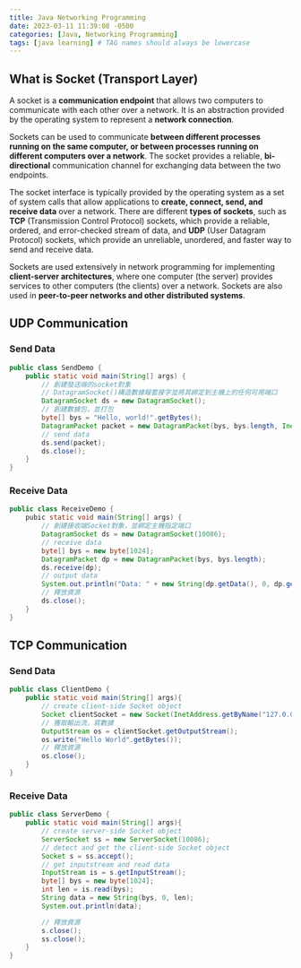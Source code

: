 ```yaml
---
title: Java Networking Programming
date: 2023-03-11 11:39:08 -0500
categories: [Java, Networking Programming]
tags: [java learning] # TAG names should always be lowercase
---
```


## What is Socket (Transport Layer)

A socket is a **communication endpoint** that allows two computers to communicate with each other over a network. It is an abstraction provided by the operating system to represent a **network connection**.

Sockets can be used to communicate **between different processes running on the same computer, or between processes running on different computers over a network**. The socket provides a reliable, **bi-directional** communication channel for exchanging data between the two endpoints.

The socket interface is typically provided by the operating system as a set of system calls that allow applications to **create, connect, send, and receive data** over a network. There are different **types of sockets**, such as **TCP** (Transmission Control Protocol) sockets, which provide a reliable, ordered, and error-checked stream of data, and **UDP** (User Datagram Protocol) sockets, which provide an unreliable, unordered, and faster way to send and receive data.

Sockets are used extensively in network programming for implementing **client-server architectures**, where one computer (the server) provides services to other computers (the clients) over a network. Sockets are also used in **peer-to-peer networks and other distributed systems**.

## UDP Communication

### Send Data

```java
public class SendDemo {
    public static void main(String[] args) {
        // 創建發送端的socket對象
        // DatagramSocket()構造數據報套接字並將其綁定到主機上的任何可用端口
        DatagramSocket ds = new DatagramSocket();
        // 創建數據包，並打包
        byte[] bys = "Hello, world!".getBytes();
        DatagramPacket packet = new DatagramPacket(bys, bys.length, InetAddress.getByName("192.168.1.66",10086));
        // send data
        ds.send(packet);
        ds.close();
    }
}
```

### Receive Data

```java
public class ReceiveDemo {
    pubic static void main(String[] args) {
        // 創建接收端Socket對象，並綁定主機指定端口
        DatagramSocket ds = new DatagramSocket(10086);
        // receive data
        byte[] bys = new byte[1024];
        DatagramPacket dp = new DatagramPacket(bys, bys.length);
        ds.receive(dp);
        // output data
        System.out.println("Data: " + new String(dp.getData(), 0, dp.getLength()));
        // 釋放資源
        ds.close();
    }
}
```

## TCP Communication

### Send Data

```java
public class ClientDemo {
    public static void main(String[] args){
        // create client-side Socket object
        Socket clientSocket = new Socket(InetAddress.getByName("127.0.0.1"),10086)
        // 獲取輸出流，寫數據
        OutputStream os = clientSocket.getOutputStream();
        os.write("Hello World".getBytes());
        // 釋放資源
        os.close();
    }
}
```

### Receive Data

```java
public class ServerDemo {
    public static void main(String[] args){
        // create server-side Socket object
        ServerSocket ss = new ServerSocket(10086);
        // detect and get the client-side Socket object
        Socket s = ss.accept();
        // get inputstream and read data
        InputStream is = s.getInputStream();
        byte[] bys = new byte[1024];
        int len = is.read(bys);
        String data = new String(bys, 0, len);
        System.out.println(data);

        // 釋放資源
        s.close();
        ss.close();
    }
}
```
